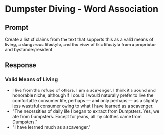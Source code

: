 # Dumpster Diving - Word Association

## Prompt

Create a list of claims from the text that supports this as a valid means of living, a dangerous lifestyle, and the view of this lifestyle from a proprietor and bystander/resident

## Response

### Valid Means of Living

- I live from the refuse of others. I am
  a scavenger. I think it a sound and honorable niche, although if I could I would naturally prefer to live the comfortable consumer life, perhaps — and only perhaps — as a slightly less wasteful consumer owing to what I have learned as a scavenger.
- "The necessities of daily life I began to extract from Dumpsters. Yes, we ate from Dumpsters. Except for jeans, all my clothes came from Dumpsters."
- "I have learned much as a scavenger."